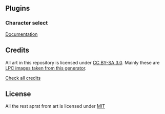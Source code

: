 ## Plugins

### Character select

[Documentation](https://github.com/dominx99/rpgjs-plugins/blob/character-select/readme.md)

## Credits

All art in this repository is licensed under [CC BY-SA 3.0](https://creativecommons.org/licenses/by-sa/3.0/). Mainly these are [LPC images taken from this generator](https://github.com/sanderfrenken/Universal-LPC-Spritesheet-Character-Generator).

[Check all credits](https://github.com/dominx99/rpgjs-plugins/blob/main/CREDITS.csv)

## License

All the rest aprat from art is licensed under [MIT](https://github.com/dominx99/rpgjs-plugins/blob/master/LICENSE)
